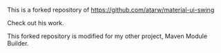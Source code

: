 This is a forked repository of <a>https://github.com/atarw/material-ui-swing</a>

Check out his work.

This forked repository is modified for my other project, Maven Module Builder.
